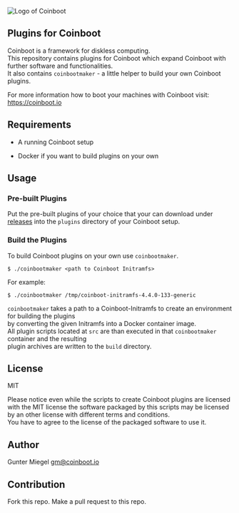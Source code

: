 
![Logo of Coinboot](https://raw.githubusercontent.com/frzb/coinboot/master/coinboot.png)

## Plugins for Coinboot

Coinboot is a framework for diskless computing.   
This repository contains plugins for Coinboot which expand Coinboot with further software and functionalities.  
It also contains `coinbootmaker` - a little helper to build your own Coinboot plugins.  
  
For more information how to boot your machines with Coinboot visit: https://coinboot.io

## Requirements 

* A running Coinboot setup

* Docker if you want to build plugins on your own

## Usage

### Pre-built Plugins

Put the pre-built plugins of your choice that your can download under [releases](https://github.com/frzb/coinboot-plugins/releases)
into the `plugins` directory of your Coinboot setup.

### Build the Plugins

To build Coinboot plugins on your own use `coinbootmaker`.

```
$ ./coinbootmaker <path to Coinboot Initramfs>
```

For example:

```
$ ./coinbootmaker /tmp/coinboot-initramfs-4.4.0-133-generic  
```

`coinbootmaker` takes a path to a Coinboot-Initramfs to create an environment for building the plugins  
by converting the given Initramfs into a Docker container image.  
All plugin scripts located at `src` are than executed in that `coinbootmaker` container and the resulting  
plugin archives are written to the `build` directory.

## License

MIT

Please notice even while the scripts to create Coinboot plugins are licensed with the MIT license the software packaged by this scripts may be licensed by an other license with different terms and conditions.  
You have to agree to the license of the packaged software to use it.

## Author

Gunter Miegel 
gm@coinboot.io

## Contribution

Fork this repo. 
Make a pull request to this repo. 

